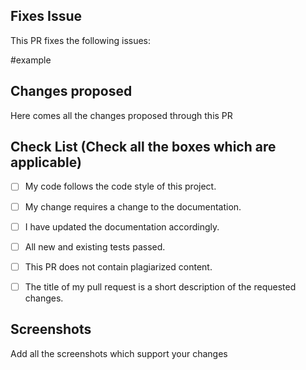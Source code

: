 
<!--Type in all the issues that have been fixed through this pull request ex : #1 -->

## Fixes Issue

This PR fixes the following issues:

#example

<!-- Write down all the changes made-->
## Changes proposed

Here comes all the changes proposed through this PR

<!-- Check all the boxes which are applicable to check the box correct follow the following conventions-->
<!--
[x] - Correct
[X] - Correct
-->

## Check List (Check all the boxes which are applicable) <!--Follow the above conventions to check the box-->

- [ ] My code follows the code style of this project.
- [ ] My change requires a change to the documentation.
- [ ] I have updated the documentation accordingly.
- [ ] All new and existing tests passed.
- [ ] This PR does not contain plagiarized content.
- [ ] The title of my pull request is a short description of the requested changes.


<!--Add screen shots of the changed output-->
## Screenshots 
Add all the screenshots which support your changes
